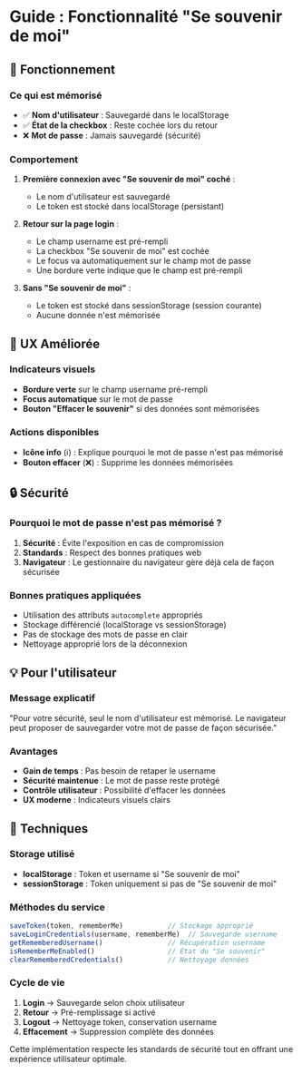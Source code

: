 # Guide : Fonctionnalité "Se souvenir de moi"

## 🔐 Fonctionnement

### Ce qui est mémorisé
- ✅ **Nom d'utilisateur** : Sauvegardé dans le localStorage
- ✅ **État de la checkbox** : Reste cochée lors du retour
- ❌ **Mot de passe** : Jamais sauvegardé (sécurité)

### Comportement
1. **Première connexion avec "Se souvenir de moi" coché** :
   - Le nom d'utilisateur est sauvegardé
   - Le token est stocké dans localStorage (persistant)

2. **Retour sur la page login** :
   - Le champ username est pré-rempli
   - La checkbox "Se souvenir de moi" est cochée
   - Le focus va automatiquement sur le champ mot de passe
   - Une bordure verte indique que le champ est pré-rempli

3. **Sans "Se souvenir de moi"** :
   - Le token est stocké dans sessionStorage (session courante)
   - Aucune donnée n'est mémorisée

## 🎯 UX Améliorée

### Indicateurs visuels
- **Bordure verte** sur le champ username pré-rempli
- **Focus automatique** sur le mot de passe
- **Bouton "Effacer le souvenir"** si des données sont mémorisées

### Actions disponibles
- **Icône info** (ℹ️) : Explique pourquoi le mot de passe n'est pas mémorisé
- **Bouton effacer** (❌) : Supprime les données mémorisées

## 🔒 Sécurité

### Pourquoi le mot de passe n'est pas mémorisé ?
1. **Sécurité** : Évite l'exposition en cas de compromission
2. **Standards** : Respect des bonnes pratiques web
3. **Navigateur** : Le gestionnaire du navigateur gère déjà cela de façon sécurisée

### Bonnes pratiques appliquées
- Utilisation des attributs `autocomplete` appropriés
- Stockage différencié (localStorage vs sessionStorage)
- Pas de stockage des mots de passe en clair
- Nettoyage approprié lors de la déconnexion

## 💡 Pour l'utilisateur

### Message explicatif
"Pour votre sécurité, seul le nom d'utilisateur est mémorisé. Le navigateur peut proposer de sauvegarder votre mot de passe de façon sécurisée."

### Avantages
- **Gain de temps** : Pas besoin de retaper le username
- **Sécurité maintenue** : Le mot de passe reste protégé
- **Contrôle utilisateur** : Possibilité d'effacer les données
- **UX moderne** : Indicateurs visuels clairs

## 🔧 Techniques

### Storage utilisé
- **localStorage** : Token et username si "Se souvenir de moi"
- **sessionStorage** : Token uniquement si pas de "Se souvenir de moi"

### Méthodes du service
```typescript
saveToken(token, rememberMe)           // Stockage approprié
saveLoginCredentials(username, rememberMe)  // Sauvegarde username
getRememberedUsername()                // Récupération username
isRememberMeEnabled()                  // État du "Se souvenir"
clearRememberedCredentials()           // Nettoyage données
```

### Cycle de vie
1. **Login** → Sauvegarde selon choix utilisateur
2. **Retour** → Pré-remplissage si activé
3. **Logout** → Nettoyage token, conservation username
4. **Effacement** → Suppression complète des données

Cette implémentation respecte les standards de sécurité tout en offrant une expérience utilisateur optimale.
